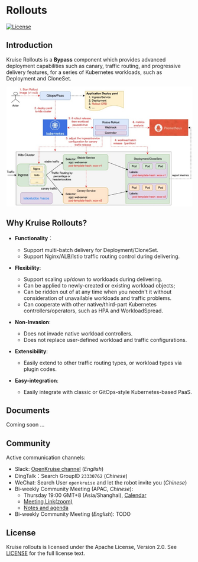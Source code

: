 # Rollouts
[![License](https://img.shields.io/badge/license-Apache%202-4EB1BA.svg)](https://www.apache.org/licenses/LICENSE-2.0.html)

## Introduction

Kruise Rollouts is a **Bypass** component which provides advanced deployment capabilities such as canary, traffic routing, and progressive delivery features, for a series of Kubernetes workloads, such as Deployment and CloneSet.

![arch](docs/images/rollout-arch.jpg)

## Why Kruise Rollouts?
- **Functionality**：
    - Support multi-batch delivery for Deployment/CloneSet.
    - Support Nginx/ALB/Istio traffic routing control during delivering.

- **Flexibility**:
    - Support scaling up/down to workloads during delivering.
    - Can be applied to newly-created or existing workload objects;
    - Can be ridden out of at any time when you needn't it without consideration of unavailable workloads and traffic problems.
    - Can cooperate with other native/third-part Kubernetes controllers/operators, such as HPA and WorkloadSpread.

- **Non-Invasion**:
    - Does not invade native workload controllers.
    - Does not replace user-defined workload and traffic configurations.

- **Extensibility**:
    - Easily extend to other traffic routing types, or workload types via plugin codes.

- **Easy-integration**:
    - Easily integrate with classic or GitOps-style Kubernetes-based PaaS.

## Documents
Coming soon ...

## Community

Active communication channels:

- Slack: [OpenKruise channel](https://kubernetes.slack.com/channels/openkruise) (*English*)
- DingTalk：Search GroupID `23330762` (*Chinese*)
- WeChat: Search User `openkruise` and let the robot invite you (*Chinese*)
- Bi-weekly Community Meeting (APAC, *Chinese*):
  - Thursday 19:00 GMT+8 (Asia/Shanghai), [Calendar](https://calendar.google.com/calendar/u/2?cid=MjdtbDZucXA2bjVpNTFyYTNpazV2dW8ybHNAZ3JvdXAuY2FsZW5kYXIuZ29vZ2xlLmNvbQ)
  - [Meeting Link(zoom)](https://us02web.zoom.us/j/87059136652?pwd=NlI4UThFWXVRZkxIU0dtR1NINncrQT09)
  - [Notes and agenda](https://shimo.im/docs/gXqmeQOYBehZ4vqo)
- Bi-weekly Community Meeting (*English*): TODO

## License

Kruise rollouts is licensed under the Apache License, Version 2.0. See [LICENSE](./LICENSE.md) for the full license text. 

